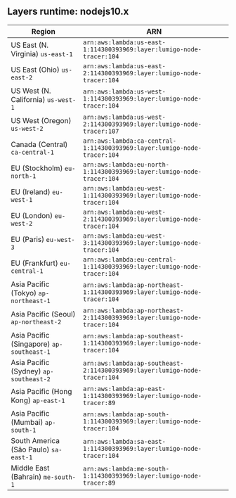 Layers runtime: nodejs10.x
----
| Region | ARN |
| --- | --- |
|US East (N. Virginia)  `us-east-1`|`arn:aws:lambda:us-east-1:114300393969:layer:lumigo-node-tracer:104`|
|US East (Ohio)  `us-east-2`|`arn:aws:lambda:us-east-2:114300393969:layer:lumigo-node-tracer:104`|
|US West (N. California)  `us-west-1`|`arn:aws:lambda:us-west-1:114300393969:layer:lumigo-node-tracer:104`|
|US West (Oregon)  `us-west-2`|`arn:aws:lambda:us-west-2:114300393969:layer:lumigo-node-tracer:107`|
|Canada (Central)  `ca-central-1`|`arn:aws:lambda:ca-central-1:114300393969:layer:lumigo-node-tracer:104`|
|EU (Stockholm)  `eu-north-1`|`arn:aws:lambda:eu-north-1:114300393969:layer:lumigo-node-tracer:104`|
|EU (Ireland)  `eu-west-1`|`arn:aws:lambda:eu-west-1:114300393969:layer:lumigo-node-tracer:104`|
|EU (London)  `eu-west-2`|`arn:aws:lambda:eu-west-2:114300393969:layer:lumigo-node-tracer:104`|
|EU (Paris)  `eu-west-3`|`arn:aws:lambda:eu-west-3:114300393969:layer:lumigo-node-tracer:104`|
|EU (Frankfurt)  `eu-central-1`|`arn:aws:lambda:eu-central-1:114300393969:layer:lumigo-node-tracer:104`|
|Asia Pacific (Tokyo)  `ap-northeast-1`|`arn:aws:lambda:ap-northeast-1:114300393969:layer:lumigo-node-tracer:104`|
|Asia Pacific (Seoul)  `ap-northeast-2`|`arn:aws:lambda:ap-northeast-2:114300393969:layer:lumigo-node-tracer:104`|
|Asia Pacific (Singapore)  `ap-southeast-1`|`arn:aws:lambda:ap-southeast-1:114300393969:layer:lumigo-node-tracer:104`|
|Asia Pacific (Sydney)  `ap-southeast-2`|`arn:aws:lambda:ap-southeast-2:114300393969:layer:lumigo-node-tracer:104`|
|Asia Pacific (Hong Kong)  `ap-east-1`|`arn:aws:lambda:ap-east-1:114300393969:layer:lumigo-node-tracer:89`|
|Asia Pacific (Mumbai)  `ap-south-1`|`arn:aws:lambda:ap-south-1:114300393969:layer:lumigo-node-tracer:104`|
|South America (São Paulo)  `sa-east-1`|`arn:aws:lambda:sa-east-1:114300393969:layer:lumigo-node-tracer:104`|
|Middle East (Bahrain)  `me-south-1`|`arn:aws:lambda:me-south-1:114300393969:layer:lumigo-node-tracer:89`|
